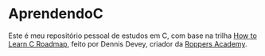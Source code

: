 # AprendendoC
Este é meu repositório pessoal de estudos em C, com base na trilha <a href="https://www.hoppersroppers.org/roadmap/training/c.html">How to Learn C Roadmap</a>, feito por Dennis Devey, criador da <a href="https://github.com/hoppersroppers">Roppers Academy</a>.
